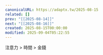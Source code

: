 ```yaml
---
canonicalURL: https://adaptx.tw/2025-08-15
related: []
prev: "[[2025-08-14]]"
next: "[[2025-08-16]]"
created: 2025-08-15T00:00:00
modified: 2025-09-04T05:22:55
---
```


注意力 \> 時間 \> 金錢

